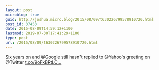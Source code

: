 ```yaml
---
layout: post
microblog: true
guid: http://joshua.micro.blog/2015/08/09/t630226799578910720.html
post_id: 37453
date: 2015-08-09T14:59:12+1100
lastmod: 2019-07-30T17:41:29+1100
type: post
url: /2015/08/09/t630226799578910720.html
---
```

Six years on and @Google still hasn't replied to @Yahoo's greeting on @Twitter [t.co/9oFkBRtLC...](https://t.co/9oFkBRtLCA)
